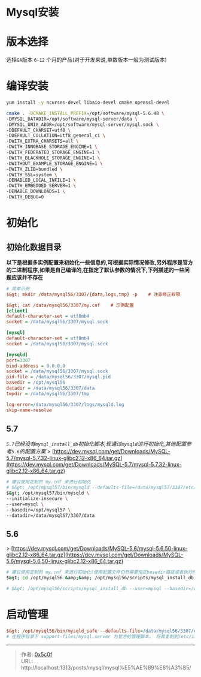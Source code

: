 # Mysql安装


# 版本选择  
选择`GA`版本 `6-12` 个月的产品(对于开发来说,单数版本一般为测试版本)

# 编译安装 
```bash
yum install -y ncurses-devel libaio-devel cmake openssl-devel

cmake . -DCMAKE_INSTALL_PREFIX=/opt/software/mysql-5.6.48 \
-DMYSQL_DATADIR=/opt/software/mysql-server/data \
-DMYSQL_UNIX_ADDR=/opt/software/mysql-server/mysql.sock \
-DDEFAULT_CHARSET=utf8 \
-DDEFAULT_COLLATION=utf8_general_ci \
-DWITH_EXTRA_CHARSETS=all \
-DWITH_INNOBASE_STORAGE_ENGINE=1 \
-DWITH_FEDERATED_STORAGE_ENGINE=1 \
-DWITH_BLACKHOLE_STORAGE_ENGINE=1 \
-DWITHOUT_EXAMPLE_STORAGE_ENGINE=1 \
-DWITH_ZLIB=bundled \
-DWITH_SSL=system \
-DENABLED_LOCAL_INFILE=1 \
-DWITH_EMBEDDED_SERVER=1 \
-DENABLE_DOWNLOADS=1 \
-DWITH_DEBUG=0 
```


# 初始化 
## 初始化数据目录
**以下是根据多实例配置来初始化一些信息的,可根据实际情况修改,另外程序是官方的二进制程序,如果是自己编译的,在指定了默认参数的情况下,下列描述的一些问题应该并不存在**  

```ini
# 简单示例
$&gt; mkdir /data/mysql56/3307/{data,logs,tmp} -p    # 注意修正权限

$&gt; cat /data/mysql56/3307/my.cnf    # 示例配置
[client]
default-character-set = utf8mb4
socket = /data/mysql56/3307/mysql.sock

[mysql]
default-character-set = utf8mb4
socket = /data/mysql56/3307/mysql.sock

[mysqld]
port=3307
bind-address = 0.0.0.0
socket = /data/mysql56/3307/mysql.sock
pid-file = /data/mysql56/3307/mysql.pid
basedir = /opt/mysql56
datadir = /data/mysql56/3307/data
tmpdir = /data/mysql56/3307/tmp

log-error=/data/mysql56/3307/logs/mysqld.log
skip-name-resolve
```

## 5.7 
*`5.7`已经没有`mysql_install_db`初始化脚本,现通过`mysqld`进行初始化,其他配置参考`5.6`的配置方案*
&gt; [https://dev.mysql.com/get/Downloads/MySQL-5.7/mysql-5.7.32-linux-glibc2.12-x86_64.tar.gz](https://dev.mysql.com/get/Downloads/MySQL-5.7/mysql-5.7.32-linux-glibc2.12-x86_64.tar.gz)  

```bash
# 建议使用定制的 my.cnf 来进行初始化
# $&gt; /opt/mysql57/bin/mysqld --defaults-file=/data/mysql57/3307/etc/my.cnf --initialize-insecure --user=mysql
$&gt; /opt/mysql57/bin/mysqld \
--initialize-insecure \
--user=mysql \
--basedir=/opt/mysql57 \
--datadir=/data/mysql57/3307/data
```

## 5.6 
&gt; [https://dev.mysql.com/get/Downloads/MySQL-5.6/mysql-5.6.50-linux-glibc2.12-x86_64.tar.gz](https://dev.mysql.com/get/Downloads/MySQL-5.6/mysql-5.6.50-linux-glibc2.12-x86_64.tar.gz)

```bash
# 建议使用定制的 my.cnf 来进行初始化(使用配置文件仍然需要指定basedir路径或者执行时切换到安装目录,他的这个值是从命令行读取的,没有读取到的话,basedir默认为&#39;.&#39;, mysql_install_db:426 行 )
$&gt; cd /opt/mysql56 &amp;&amp; /opt/mysql56/scripts/mysql_install_db --defaults-file=/data/mysql56/3307/etc/my.cnf  --user=mysql

# $&gt; /opt/mysql56/scripts/mysql_install_db --user=mysql --basedir=/opt/mysql56 --datadir=/data/mysql56/3307/data
```

# 启动管理  
```ini
$&gt; /opt/mysql56/bin/mysqld_safe --defaults-file=/data/mysql56/3307/etc/my.cnf   
# 在程序目录下 support-files/mysql.server 为官方的管理脚本， 将其复制到/etc/init.d/下，systemd重载配置后会自动生成对应名字的systemd管理单元 
```

---

> 作者: [0x5c0f](https://blog.0x5c0f.cc)  
> URL: http://localhost:1313/posts/mysql/mysql%E5%AE%89%E8%A3%85/  


